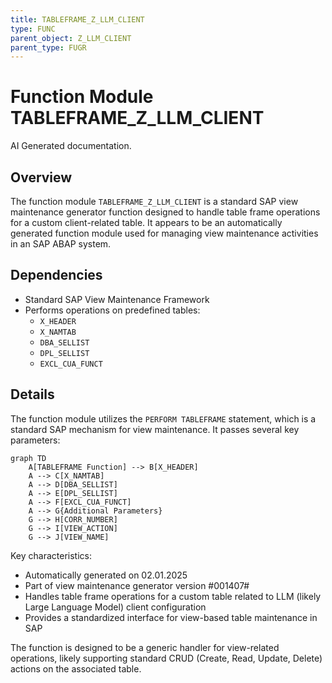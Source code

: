 ```yaml
---
title: TABLEFRAME_Z_LLM_CLIENT
type: FUNC
parent_object: Z_LLM_CLIENT
parent_type: FUGR
---
```


# Function Module TABLEFRAME_Z_LLM_CLIENT

AI Generated documentation.

## Overview

The function module `TABLEFRAME_Z_LLM_CLIENT` is a standard SAP view maintenance generator function designed to handle table frame operations for a custom client-related table. It appears to be an automatically generated function module used for managing view maintenance activities in an SAP ABAP system.

## Dependencies

- Standard SAP View Maintenance Framework
- Performs operations on predefined tables:
  - `X_HEADER`
  - `X_NAMTAB`
  - `DBA_SELLIST`
  - `DPL_SELLIST`
  - `EXCL_CUA_FUNCT`

## Details

The function module utilizes the `PERFORM TABLEFRAME` statement, which is a standard SAP mechanism for view maintenance. It passes several key parameters:

```mermaid
graph TD
    A[TABLEFRAME Function] --> B[X_HEADER]
    A --> C[X_NAMTAB]
    A --> D[DBA_SELLIST]
    A --> E[DPL_SELLIST]
    A --> F[EXCL_CUA_FUNCT]
    A --> G{Additional Parameters}
    G --> H[CORR_NUMBER]
    G --> I[VIEW_ACTION]
    G --> J[VIEW_NAME]
```

Key characteristics:

- Automatically generated on 02.01.2025
- Part of view maintenance generator version #001407#
- Handles table frame operations for a custom table related to LLM (likely Large Language Model) client configuration
- Provides a standardized interface for view-based table maintenance in SAP

The function is designed to be a generic handler for view-related operations, likely supporting standard CRUD (Create, Read, Update, Delete) actions on the associated table.
